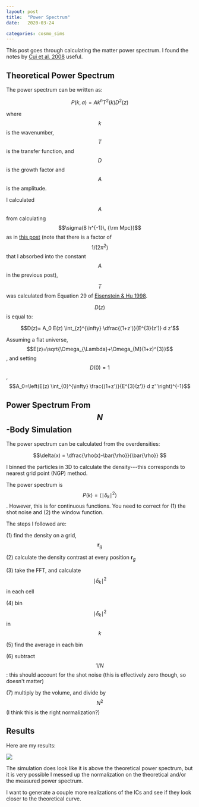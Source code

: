 ```yaml
---
layout: post
title:  "Power Spectrum"
date:   2020-03-24

categories: cosmo_sims
---
```



This post goes through calculating the matter power spectrum. I found the notes by <a href="https://ui.adsabs.harvard.edu/abs/2008ApJ...687..738C/abstract"> Cui et al. 2008</a> useful.

<!---
<a href="https://ui.adsabs.harvard.edu/abs/2016MNRAS.460.3624S/abstract">Sefusatti et al. 2016</a>
-->


## Theoretical Power Spectrum

The power spectrum can be written as:

$$P(k,a) = A k^n T^2(k) D^2(z)$$

where $$k$$ is the wavenumber, $$T$$ is the transfer function, and $$D$$ is the growth factor and $$A$$ is the amplitude.

I calculated $$A$$ from calculating $$\sigma(8 h^{-1}\, {\rm Mpc})$$ as in <a href="https://ndrakos.github.io/blog/mocks/Halo_Mass_Function/">this post</a> (note that there is a factor of $$1/(2 \pi^2)$$ that I absorbed into the constant $$A$$ in the previous post),

$$T$$ was calculated from Equation 29 of <a href="https://ui.adsabs.harvard.edu/abs/1998ApJ...496..605E/abstract">Eisenstein & Hu 1998</a>.

$$D(z)$$ is equal to:

$$D(z)= A_0 E(z) \int_{z}^{\infty} \dfrac{(1+z')}{E^{3}(z')} d z'$$

Assuming a flat universe, $$E(z)=\sqrt{\Omega_{\Lambda}+\Omega_{M}(1+z)^{3}}$$, and setting $$D(0)=1$$, $$A_0=\left(E(z) \int_{0}^{\infty} \frac{(1+z')}{E^{3}(z')} d z' \right)^{-1}$$

## Power Spectrum From $$N$$-Body Simulation

The power spectrum can be calculated from the overdensities:

$$\delta(x) = \dfrac{\rho(x)-\bar{\rho}}{\bar{\rho}} $$

I binned the particles in 3D to calculate the density---this corresponds to nearest grid point (NGP) method.

The power spectrum is $$P(k) = \langle \mid \delta_k \mid^2 \rangle$$. However, this is for continuous functions. You need to correct for (1) the shot noise and (2) the window function.


The steps I followed are:

(1) find the density on a grid, $$\mathbf{r}_g$$

(2) calculate the density contrast at every position $\mathbf{r}_g$

(3) take the FFT, and calculate $$\mid\delta_k\mid^2$$ in each cell

(4) bin $$\mid\delta_k\mid^2$$ in $$k$$

(5) find the average in each bin

(6) subtract $$1/N$$: this should account for the shot noise (this is effectively zero though, so doesn't matter)

(7) multiply by the volume, and divide by $$N^2$$ (I think this is the right normalization?)

## Results

Here are my results:

<img src="{{ site.baseurl }}/assets/plots/PowerSpectrum_wfirst128.png">

The simulation does look like it is above the theoretical power spectrum, but it is very possible I messed up the normalization on the theoretical and/or the measured power spectrum.

I want to generate a couple more realizations of the ICs and see if they look closer to the theoretical curve.
